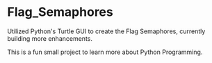 # Flag_Semaphores


Utilized Python's Turtle GUI to create the Flag Semaphores, currently building more enhancements. 

This is a fun small project to learn more about Python Programming. 
